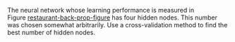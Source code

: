 The neural network whose learning performance is measured in
Figure <a class="insideBookFigRef" target="_blank" href="https://aimacode.github.io/figures/restaurant-back-prop-figure.png">restaurant-back-prop-figure</a> has four hidden
nodes. This number was chosen somewhat arbitrarily. Use a
cross-validation method to find the best number of hidden nodes.
